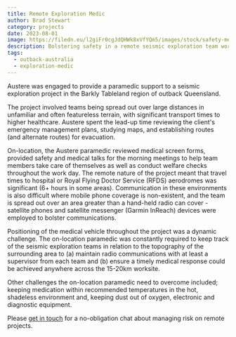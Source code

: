 ```yaml
---
title: Remote Exploration Medic
author: Brad Stewart
category: projects
date: 2023-08-01 
image: https://filedn.eu/l2giFr0cgJdQHWk8xVfYQm5/images/stock/safety-medic-marine-expedition.webp
description: Bolstering safety in a remote seismic exploration team working in hot conditions and unfamiliar terrain
tags:
  - outback-australia
  - exploration-medic
---
```


Austere was engaged to provide a paramedic support to a seismic exploration project in the Barkly Tableland region of outback Queensland.

The project involved teams being spread out over large distances in unfamiliar and often featureless terrain, with significant transport times to higher healthcare. Austere spent the lead-up time reviewing the client's emergency management plans, studying maps, and establishing routes (and alternate routes) for evacuation.

On-location, the Austere paramedic reviewed medical screen forms, provided safety and medical talks for the morning meetings to help team members take care of themselves as well as conduct welfare checks throughout the work day. The remote nature of the project meant that travel times to hospital or Royal Flying Doctor Service (RFDS) aerodromes was significant (6+ hours in some areas). Communication in these environments is also difficult where mobile phone coverage is non-existent, and the team is spread out over an area greater than a hand-held radio can cover - satellite phones and satellite messenger (Garmin InReach) devices were employed to bolster communications.

<!-- ![The featureless, flood-prone Barkly Tablelands of outback Queensland](../img/general/barkly-tablelands.webp) -->

Positioning of the medical vehicle throughout the project was a dynamic challenge. The on-location paramedic was constantly required to keep track of the seismic exploration teams in relation to the topography of the surrounding area to (a) maintain radio communications with at least a supervisor from each team and (b) ensure a timely medical response could be achieved anywhere across the 15-20km worksite.

<!-- ![Typical terrain in the Barkly Tableland, outback Queensland](../img/general/desert.webp) -->

Other challenges the on-location paramedic need to overcome included; keeping medication within recommended temperatures in the hot, shadeless environment and, keeping dust out of oxygen, electronic and diagnostic equipment.

Please [get in touch](../contact) for a no-obligation chat about managing risk on remote projects.
